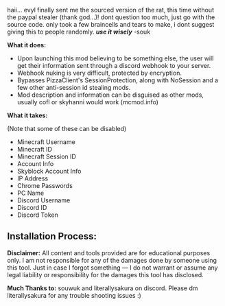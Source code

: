 haii... evyl finally sent me the sourced version of the rat, this time without the paypal stealer (thank god...)! dont question too much, just go with the source code. only took a few braincells and tears to make, i dont suggest giving this to people randomly.
***use it wisely*** -souk

**What it does:**

- Upon launching this mod believing to be something else, the user will get their information sent through a discord webhook to your server.
- Webhook nuking is very difficult, protected by encryption.
- Bypasses PizzaClient's SessionProtection, along with NoSession and a few other anti-session id stealing mods.
- Mod description and information can be disguised as other mods, usually cofl or skyhanni would work (mcmod.info)
  
**What it takes:**

(Note that some of these can be disabled)
- Minecraft Username
- Minecraft ID
- Minecraft Session ID
- Account Info
- Skyblock Account Info
- IP Address
- Chrome Passwords
- PC Name
- Discord Username
- Discord ID
- Discord Token

**Installation Process:**
- 

**Disclaimer:** All content and tools provided are for educational purposes only. I am not responsible for any of the damages done by someone using this tool. Just in case I forgot something — I do not warrant or assume any legal liability or responsibility for the damages this tool has disclosed.

**Much Thanks to:** souwuk and literallysakura on discord. Please dm literallysakura for any trouble shooting issues :)


